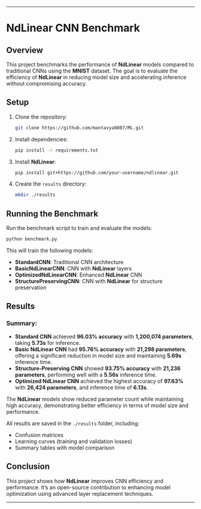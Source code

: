 
---

# NdLinear CNN Benchmark

## Overview

This project benchmarks the performance of **NdLinear** models compared to traditional CNNs using the **MNIST** dataset. The goal is to evaluate the efficiency of **NdLinear** in reducing model size and accelerating inference without compromising accuracy.

## Setup

1. Clone the repository:
   ```bash
   git clone https://github.com/mantavya0807/ML.git
   ```

2. Install dependencies:
   ```bash
   pip install -r requirements.txt
   ```

3. Install **NdLinear**:
   ```bash
   pip install git+https://github.com/your-username/ndlinear.git
   ```

4. Create the `results` directory:
   ```bash
   mkdir ./results
   ```

## Running the Benchmark

Run the benchmark script to train and evaluate the models:
```bash
python benchmark.py
```

This will train the following models:
- **StandardCNN**: Traditional CNN architecture
- **BasicNdLinearCNN**: CNN with **NdLinear** layers
- **OptimizedNdLinearCNN**: Enhanced **NdLinear** CNN
- **StructurePreservingCNN**: CNN with **NdLinear** for structure preservation

## Results

### Summary:
- **Standard CNN** achieved **96.03% accuracy** with **1,200,074 parameters**, taking **5.73s** for inference.
- **Basic NdLinear CNN** had **95.76% accuracy** with **21,298 parameters**, offering a significant reduction in model size and maintaining **5.69s** inference time.
- **Structure-Preserving CNN** showed **93.75% accuracy** with **21,236 parameters**, performing well with a **5.56s** inference time.
- **Optimized NdLinear CNN** achieved the highest accuracy of **97.63%** with **26,424 parameters**, and inference time of **6.13s**.

The **NdLinear** models show reduced parameter count while maintaining high accuracy, demonstrating better efficiency in terms of model size and performance.

All results are saved in the `./results` folder, including:
- Confusion matrices
- Learning curves (training and validation losses)
- Summary tables with model comparison

## Conclusion

This project shows how **NdLinear** improves CNN efficiency and performance. It’s an open-source contribution to enhancing model optimization using advanced layer replacement techniques.

--- 
